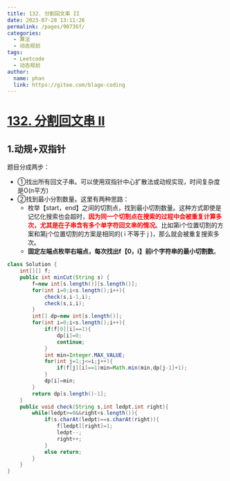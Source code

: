 ```yaml
---
title: 132. 分割回文串 II
date: 2023-07-28 13:11:26
permalink: /pages/90736f/
categories:
  - 算法
  - 动态规划
tags:
  - Leetcode
  - 动态规划
author: 
  name: phan
  link: https://gitee.com/blage-coding
---
```

# [132. 分割回文串 II](https://leetcode.cn/problems/palindrome-partitioning-ii/)

## 1.动规+双指针

题目分成两步：

- ①找出所有回文子串。可以使用双指针中心扩散法或动规实现，时间复杂度是O(n平方)
- ②找到最小分割数量。这里有两种思路：
  - 枚举【start，end】之间的切割点，找到最小切割数量。这种方式即使是记忆化搜索也会超时，<font color="red">**因为同一个切割点在搜索的过程中会被重复计算多次，尤其是在子串含有多个单字符回文串的情况**</font>。比如第i个位置切割的方案和第j个位置切割的方案是相同的( i 不等于 j )，那么就会被重复搜索多次。
  - **固定左端点枚举右端点，每次找出f【0，i】前i个字符串的最小切割数**。

```java
class Solution {
    int[][] f;
    public int minCut(String s) {
        f=new int[s.length()][s.length()];
        for(int i=0;i<s.length();i++){
            check(s,i-1,i);
            check(s,i,i);
        }
        int[] dp=new int[s.length()];
        for(int i=0;i<s.length();i++){
            if(f[0][i]==1){
                dp[i]=0;
                continue;
            }
            int min=Integer.MAX_VALUE;
            for(int j=1;j<=i;j++){
                if(f[j][i]==1)min=Math.min(min,dp[j-1]+1);
            }
            dp[i]=min;
        }
        return dp[s.length()-1];
    }
    public void check(String s,int ledpt,int right){
        while(ledpt>=0&&right<s.length()){
            if(s.charAt(ledpt)==s.charAt(right)){
                f[ledpt][right]=1;
                ledpt--;
                right++;
            }
            else return;
        }
    }
}
```

